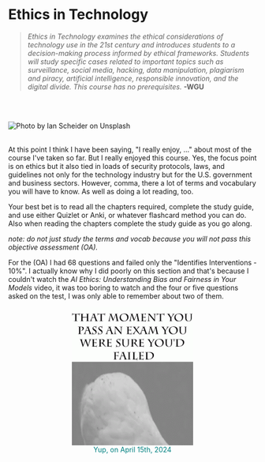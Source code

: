 # Ethics in Technology

> *Ethics in Technology examines the ethical considerations of technology use in the 21st century and introduces students to a decision-making process informed by ethical frameworks. Students will study specific cases related to important topics such as surveillance, social media, hacking, data manipulation, plagiarism and piracy, artificial intelligence, responsible innovation, and the digital divide. This course has no prerequisites.*
> __-WGU__
<br>

<br>

![Photo by Ian Scheider on Unsplash](../../img/D333_Cover.jpg)
<br>
<br>

At this point I think I have been saying, "I really enjoy, ..." about most of the course I've taken so far. But I really enjoyed this course. Yes, the focus point is on ethics but it also tied in loads of security protocols, laws, and guidelines not only for the technology industry but for the U.S. government and business sectors. However, comma, there a lot of terms and vocabulary you will have to know. As well as doing a lot reading, too.

Your best bet is to read all the chapters required, complete the study guide, and use either Quizlet or Anki, or whatever flashcard method you can do. Also when reading the chapters complete the study guide as you go along.

*note: do not just study the terms and vocab because you will not pass this objective assessment (OA).*

For the (OA) I had 68 questions and failed only the "Identifies Interventions - 10%". I actually know why I did poorly on this section and that's because I couldn't watch the *AI Ethics: Understanding Bias and Fairness in Your Models* video, it was too boring to watch and the four or five questions asked on the test, I was only able to remember about two of them.
<br>

<figure style="text-align: center;">
  <img src="../../img/D333_Owl_Surprised_Passed.gif" alt="Blank placeholder" style="display: block; margin: 0 auto;">
  <figcaption style="text-align: center; color: teal;">Yup, on April 15th, 2024</figcaption>
</figure>